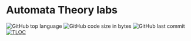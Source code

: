 # Automata Theory labs

![GitHub top language](https://img.shields.io/github/languages/top/Dasha6elka/automata.svg)
![GitHub code size in bytes](https://img.shields.io/github/languages/code-size/Dasha6elka/automata.svg)
![GitHub last commit](https://img.shields.io/github/last-commit/Dasha6elka/automata.svg)
[![TLOC](https://tokei.rs/b1/github/Dasha6elka/automata)](https://github.com/Dasha6elka/automata)
